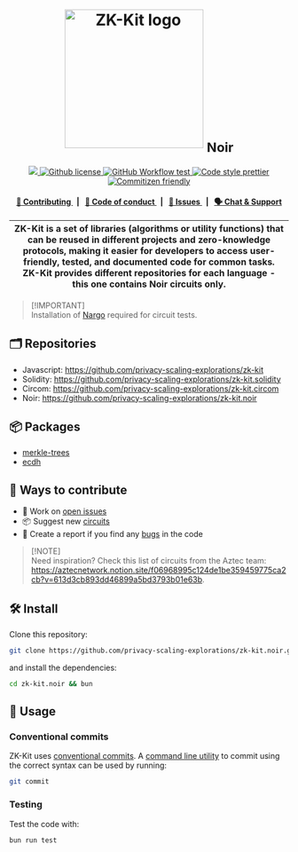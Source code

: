 <p align="center">
    <h1 align="center">
      <picture>
        <source media="(prefers-color-scheme: light)" srcset="https://github.com/privacy-scaling-explorations/zk-kit.noir/assets/11427903/acd86fe6-d1a6-4052-8311-29bc784ce972">
        <source media="(prefers-color-scheme: dark)" srcset="https://github.com/privacy-scaling-explorations/zk-kit.noir/assets/11427903/adf1071e-1e81-4c51-b667-dee936cfb27f">
        <img width="250" alt="ZK-Kit logo" src="https://github.com/privacy-scaling-explorations/zk-kit.noir/assets/11427903/acd86fe6-d1a6-4052-8311-29bc784ce972">
      </picture>
      <sub>Noir</sub>
    </h1>
</p>

<p align="center">
    <a href="https://github.com/privacy-scaling-explorations" target="_blank">
        <img src="https://img.shields.io/badge/project-PSE-blue.svg?style=flat-square">
    </a>
    <a href="https://github.com/privacy-scaling-explorations/zk-kit.noir/blob/main/LICENSE">
        <img alt="Github license" src="https://img.shields.io/github/license/privacy-scaling-explorations/zk-kit.noir.svg?style=flat-square">
    </a>
    <a href="https://github.com/privacy-scaling-explorations/zk-kit.noir/actions?query=workflow%3Atests">
        <img alt="GitHub Workflow test" src="https://img.shields.io/github/actions/workflow/status/privacy-scaling-explorations/zk-kit.noir/tests.yml?branch=main&label=test&style=flat-square&logo=github">
    </a>
    <a href="https://prettier.io/">
        <img alt="Code style prettier" src="https://img.shields.io/badge/code%20style-prettier-f8bc45?style=flat-square&logo=prettier">
    </a>
    <a href="http://commitizen.github.io/cz-cli/">
        <img alt="Commitizen friendly" src="https://img.shields.io/badge/commitizen-friendly-586D76?style=flat-square">
    </a>
</p>

<div align="center">
    <h4>
        <a href="/CONTRIBUTING.md">
            👥 Contributing
        </a>
        <span>&nbsp;&nbsp;|&nbsp;&nbsp;</span>
        <a href="/CODE_OF_CONDUCT.md">
            🤝 Code of conduct
        </a>
        <span>&nbsp;&nbsp;|&nbsp;&nbsp;</span>
        <a href="https://github.com/privacy-scaling-explorations/zk-kit.noir/issues/new/choose">
            🔎 Issues
        </a>
        <span>&nbsp;&nbsp;|&nbsp;&nbsp;</span>
        <a href="https://discord.gg/pse">
            🗣️ Chat &amp; Support
        </a>
    </h4>
</div>

| ZK-Kit is a set of libraries (algorithms or utility functions) that can be reused in different projects and zero-knowledge protocols, making it easier for developers to access user-friendly, tested, and documented code for common tasks. ZK-Kit provides different repositories for each language - this one contains Noir circuits only. |
| --------------------------------------------------------------------------------------------------------------------------------------------------------------------------------------------------------------------------------------------------------------------------------------------------------------------------------------------- |

> [!IMPORTANT]\
> Installation of [Nargo](https://noir-lang.org/docs/getting_started/noir_installation) required for circuit tests.

## 🗂️ Repositories

- Javascript: <https://github.com/privacy-scaling-explorations/zk-kit>
- Solidity: <https://github.com/privacy-scaling-explorations/zk-kit.solidity>
- Circom: <https://github.com/privacy-scaling-explorations/zk-kit.circom>
- Noir: <https://github.com/privacy-scaling-explorations/zk-kit.noir>

## 📦 Packages

- [merkle-trees](https://github.com/privacy-scaling-explorations/zk-kit.noir/tree/main/packages/merkle-trees)
- [ecdh](https://github.com/privacy-scaling-explorations/zk-kit.noir/tree/main/packages/ecdh)

## 👥 Ways to contribute

- 🔧 Work on [open issues](https://github.com/privacy-scaling-explorations/zk-kit.noir/contribute)
- 📦 Suggest new [circuits](https://github.com/privacy-scaling-explorations/zk-kit.noir/issues/new?assignees=&labels=feature+%3Arocket%3A&template=---circuit.md&title=)
- 🐛 Create a report if you find any [bugs](https://github.com/privacy-scaling-explorations/zk-kit.noir/issues/new?assignees=&labels=bug+%F0%9F%90%9B&template=---bug.md&title=) in the code

> [!NOTE]\
> Need inspiration? Check this list of circuits from the Aztec team: <https://aztecnetwork.notion.site/f06968995c124de1be359459775ca2cb?v=613d3cb893dd46899a5bd3793b01e63b>.

## 🛠 Install

Clone this repository:

```bash
git clone https://github.com/privacy-scaling-explorations/zk-kit.noir.git
```

and install the dependencies:

```bash
cd zk-kit.noir && bun
```

## 📜 Usage

### Conventional commits

ZK-Kit uses [conventional commits](https://www.conventionalcommits.org/en/v1.0.0/). A [command line utility](https://github.com/commitizen/cz-cli) to commit using the correct syntax can be used by running:

```bash
git commit
```

### Testing

Test the code with:

```bash
bun run test
```
